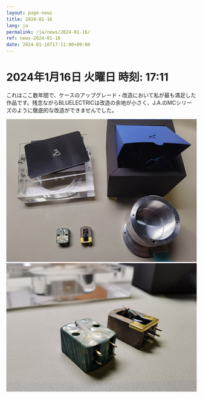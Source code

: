 ```yaml
---
layout: page-news
title: 2024-01-16
lang: ja
permalink: /ja/news/2024-01-16/
ref: news-2024-01-16
date: 2024-01-16T17:11:00+09:00
---
```



# 2024年1月16日   火曜日     時刻: 17:11 


これはここ数年間で、ケースのアップグレード・改造において私が最も満足した作品です。残念ながらBLUELECTRICは改造の余地が小さく、J.A.のMCシリーズのように徹底的な改造ができませんでした。


![1](/assets/news/2024-01-16/1.jpg)
![2](/assets/news/2024-01-16/2.jpg)
